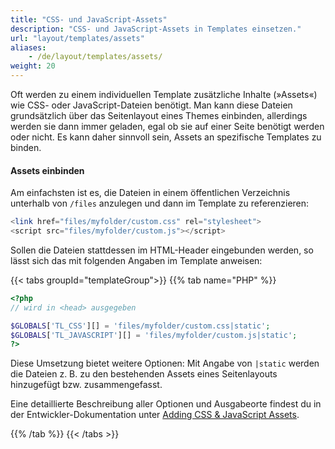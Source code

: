 ```yaml
---
title: "CSS- und JavaScript-Assets"
description: "CSS- und JavaScript-Assets in Templates einsetzen."
url: "layout/templates/assets"
aliases:
    - /de/layout/templates/assets/
weight: 20
---
```



Oft werden zu einem individuellen Template zusätzliche Inhalte (»Assets«) wie CSS- oder JavaScript-Dateien benötigt.
Man kann diese Dateien grundsätzlich über das Seitenlayout eines Themes einbinden, allerdings werden sie dann immer
geladen, egal ob sie auf einer Seite benötigt werden oder nicht. Es kann daher sinnvoll sein, Assets an spezifische
Templates zu binden.


#### Assets einbinden

Am einfachsten ist es, die Dateien in einem öffentlichen Verzeichnis unterhalb von `/files` anzulegen und dann im
Template zu referenzieren:

```php
<link href="files/myfolder/custom.css" rel="stylesheet">
<script src="files/myfolder/custom.js"></script>
```

Sollen die Dateien stattdessen im HTML-Header eingebunden werden, so lässt sich das mit folgenden Angaben im Template
anweisen:


{{< tabs groupId="templateGroup">}}
{{% tab name="PHP" %}}


```php
<?php
// wird in <head> ausgegeben

$GLOBALS['TL_CSS'][] = 'files/myfolder/custom.css|static';
$GLOBALS['TL_JAVASCRIPT'][] = 'files/myfolder/custom.js|static';
?>
```

Diese Umsetzung bietet weitere Optionen: Mit Angabe von `|static` werden die Dateien z.&nbsp;B. zu den bestehenden
Assets eines Seitenlayouts hinzugefügt bzw. zusammengefasst. 

Eine detaillierte Beschreibung aller Optionen und Ausgabeorte findest du in der Entwickler-Dokumentation 
unter [Adding CSS & JavaScript Assets](https://docs.contao.org/dev/framework/asset-management/).


{{% /tab %}}
{{< /tabs >}}